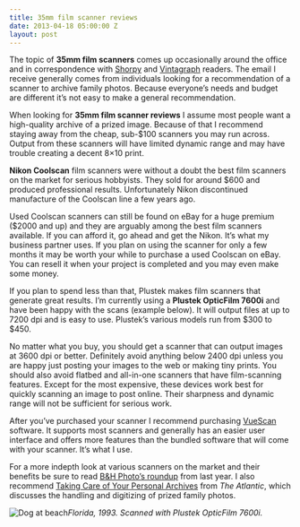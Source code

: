 ```yaml
---
title: 35mm film scanner reviews
date: 2013-04-18 05:00:00 Z
layout: post
---
```


The topic of **35mm film scanners** comes up occasionally around the office and in correspondence with [Shorpy](http://shorpy.com/) and [Vintagraph](http://vintagraph.com/) readers. The email I receive generally comes from individuals looking for a recommendation of a scanner to archive family photos. Because everyone’s needs and budget are different it’s not easy to make a general recommendation.

When looking for **35mm film scanner reviews** I assume most people want a high-quality archive of a prized image. Because of that I recommend staying away from the cheap, sub-$100 scanners you may run across. Output from these scanners will have limited dynamic range and may have trouble creating a decent 8×10 print.

**Nikon Coolscan** film scanners were without a doubt the best film scanners on the market for serious hobbyists. They sold for around $600 and produced professional results. Unfortunately Nikon discontinued manufacture of the Coolscan line a few years ago.

Used Coolscan scanners can still be found on eBay for a huge premium ($2000 and up) and they are arguably among the best film scanners available. If you can afford it, go ahead and get the Nikon. It’s what my business partner uses. If you plan on using the scanner for only a few months it may be worth your while to purchase a used Coolscan on eBay. You can resell it when your project is completed and you may even make some money.

If you plan to spend less than that, Plustek makes film scanners that generate great results. I’m currently using a **Plustek OpticFilm 7600i** and have been happy with the scans (example below). It will output files at up to 7200 dpi and is easy to use. Plustek’s various models run from $300 to $450.

No matter what you buy, you should get a scanner that can output images at 3600 dpi or better. Definitely avoid anything below 2400 dpi unless you are happy just posting your images to the web or making tiny prints. You should also avoid flatbed and all-in-one scanners that have film-scanning features. Except for the most expensive, these devices work best for quickly scanning an image to post online. Their sharpness and dynamic range will not be sufficient for serious work.

After you’ve purchased your scanner I recommend purchasing [VueScan](http://www.hamrick.com/) software. It supports most scanners and generally has an easier user interface and offers more features than the bundled software that will come with your scanner. It’s what I use.

For a more indepth look at various scanners on the market and their benefits be sure to read [B&H Photo’s roundup](http://www.bhphotovideo.com/indepth/photography/hands-reviews/35mm-film-scanner-roundup) from last year. I also recommend [Taking Care of Your Personal Archives](http://www.theatlantic.com/technology/archive/2010/11/taking-care-of-your-personal-archives/66425/) from _The Atlantic_, which discusses the handling and digitizing of prized family photos.

![Dog at beach](/assets/images/800-0010.jpg)_Florida, 1993. Scanned with Plustek OpticFilm 7600i._
